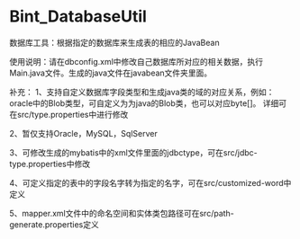 # Bint_DatabaseUtil
数据库工具：根据指定的数据库来生成表的相应的JavaBean



使用说明：请在dbconfig.xml中修改自己数据库所对应的相关数据，执行Main.java文件。生成的java文件在javabean文件夹里面。


补充：
1、支持自定义数据库字段类型和生成java类的域的对应关系，例如：oracle中的Blob类型，可自定义为为java的Blob类，也可以对应byte[]。
详细可在src/type.properties中进行修改

2、暂仅支持Oracle，MySQL，SqlServer

3、可修改生成的mybatis中的xml文件里面的jdbctype，可在src/jdbc-type.properties中修改

4、可定义指定的表中的字段名字转为指定的名字，可在src/customized-word中定义

5、mapper.xml文件中的命名空间和实体类包路径可在src/path-generate.properties定义
